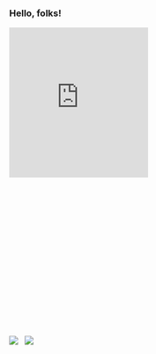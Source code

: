 ### Hello, folks! 

<div style="width:100%;height:0;padding-bottom:108%;position:relative;">
  <iframe src="https://giphy.com/embed/PhE9yZiXP0tGgK3vcP" width="50%" height="50%" style="position:absolute" frameBorder="0" class="giphy-embed" allowFullScreen></iframe>
</div>
<p>
  <a href="https://giphy.com/stickers/transparent-usagi-kanahei-PhE9yZiXP0tGgK3vcP"></a>
</p>

![](https://visitor-badge.glitch.me/badge?page_id=aishwarya020.aishwarya020) &nbsp; ![](https://komarev.com/ghpvc/?username=aishwarya020&color=blue)


<!--
**Aishwarya020/aishwarya020** is a ✨ _special_ ✨ repository because its `README.md` (this file) appears on your GitHub profile.

Here are some ideas to get you started:

- 🔭 I’m currently working on OnedataShare and a Maternity App
- 🌱 I’m currently learning AWS S3, ReactJS
- 👯 I’m looking to collaborate on Web Developments
- 🤔 I’m looking for help with ...
- 💬 Ask me about well, Depends on what you want to learn about
- 📫 How to reach me: LinkedIn please!
- 😄 Pronouns: ...
- ⚡ Fun fact: 🤔🙄
-->
